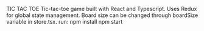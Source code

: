 TIC TAC TOE
Tic-tac-toe game built with React and Typescript. Uses Redux for global state management. Board size can be changed through boardSize variable in store.tsx.
run: npm install npm start

